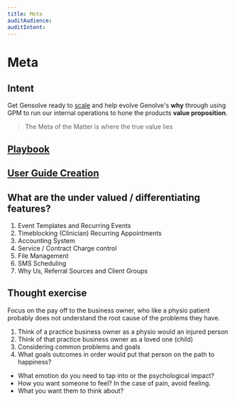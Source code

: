 ```yaml
---
title: Meta
auditAudience:
auditIntent:
---
```


# Meta

## Intent

Get Gensolve ready to [scale](https://mastersofscale.com/) and help evolve Genolve's **why** through using GPM to run our internal operations to hone the products **value proposition**.

> The Meta of the Matter is where the true value lies

## [Playbook](./playbook/)

## [User Guide Creation](./user-guide-creation/)

## What are the under valued / differentiating features?

1. Event Templates and Recurring Events
2. Timeblocking (Clinician) Recurring Appointments
3. Accounting System
4. Service / Contract Charge control
5. File Management
6. SMS Scheduling
7. Why Us, Referral Sources and Client Groups

## Thought exercise

Focus on the pay off to the business owner, who like a physio patient probably does not understand the root cause of the problems they have.

1. Think of a practice business owner as a physio would an injured person
2. Think of that practice business owner as a loved one (child)
3. Considering common problems and goals
4. What goals outcomes in order would put that person on the path to happiness?

- What emotion do you need to tap into or the psychological impact?
- How you want someone to feel? In the case of pain, avoid feeling.
- What you want them to think about?
